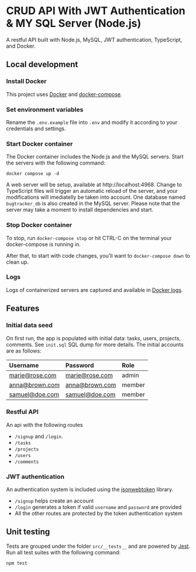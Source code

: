 # CRUD API With JWT Authentication & MY SQL Server  (Node.js)
A restful API built with Node.js, MySQL, JWT authentication, TypeScript, and Docker.

## Local development

### Install Docker
This project uses [Docker](https://docs.docker.com/engine/install/) and [docker-compose](https://docs.docker.com/compose/).

### Set environment variables
Rename the `.env.example` file into `.env` and modify it according to your credentials and settings.

### Start Docker container
The Docker container includes the Node.js and the MySQL servers. Start the servers with the following command:

`docker compose up -d` 

A web server will be setup, available at http://localhost:4968. Change to TypeScript files will trigger an automatic reload of the server, and your modifications will imediatelly be taken into account. One database named `bugtracker_db` is also created in the MySQL server. Please note that the server may take a moment to install dependencies and start.

### Stop Docker container
To stop, run `docker-compose stop` or hit CTRL-C on the terminal your docker-compose is running in.

After that, to start with code changes, you'll want to `docker-compose down`
to clean up.

### Logs
Logs of containerized servers are captured and available in [Docker logs](https://docs.docker.com/config/containers/logging/).


## Features
### Initial data seed
On first run, the app is populated with initial data: tasks, users, projects, comments. See `init.sql` SQL dump for more details. The initial accounts are as follows:

|Username       | Password       | Role  |
|:--------------|:---------------|:------|
|marie@rose.com | marie@rose.com | admin |
|anna@brown.com | anna@brown.com | member|
|samuel@doe.com | samuel@doe.com | member|

### Restful API
An api with the following routes
* `/signup` and `/login`.
* `/tasks`
* `/projects`
* `/users`
* `/comments`

### JWT authentication
An authentication system is included using the [jsonwebtoken](https://github.com/auth0/node-jsonwebtoken) library. 
* `/signup` helps create an account 
* `/login` generates a token if valid `username` and `password` are provided
* All the other routes are protected by the token authentication system

## Unit testing
Tests are grouped under the folder `src/__tests__` and are powered by [Jest](https://jestjs.io/docs/getting-started). Run all test suites with the following command: 

`npm test`